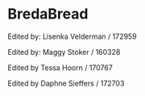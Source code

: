 # BredaBread

Edited by: Lisenka Velderman / 172959

Edited by: Maggy Stoker / 160328

Edited by Tessa Hoorn / 170767

Edited by Daphne Sieffers / 172703
